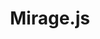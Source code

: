 ---
codehost: https://github.com/https://github.com/miragejs/miragejs
logohandle: miragejs
sort: miragejs
title: Mirage.js
twitter: https://x.com/miragejs
website: https://miragejs.com/
---